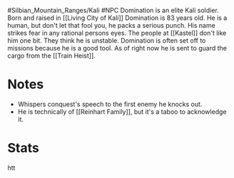 #Silbian_Mountain_Ranges/Kali #NPC 
Domination is an elite Kali soldier. Born and raised in [[Living City of Kali]] Domination is 83 years old. He is a human, but don't let that fool you, he packs a serious punch. His name strikes fear in any rational persons eyes. The people at [[Kastel]] don't like him one bit. They think he is unstable. Domination is often set off to missions because he is a good tool. As of right now he is sent to guard the cargo from the [[Train Heist]].
# Notes
- Whispers conquest's speech to the first enemy he knocks out.
- He is technically of [[Reinhart Family]], but it's a taboo to acknowledge it.
# Stats
htt